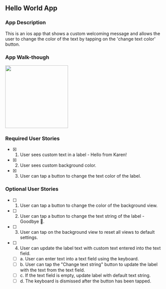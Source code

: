 ## Hello World App

### App Description
This is an ios app that shows a custom welcoming message and allows the user to change the color of the text by tapping on the 'change text color' button.

### App Walk-though
<img src="https://i.imgur.com/A6IBO0p.gif" width=200><br>

### Required User Stories
- [X] 1. User sees custom text in a label - Hello from Karen!
- [X] 2. User sees custom background color.
- [X] 3. User can tap a button to change the text color of the label.

### Optional User Stories
- [ ] 1. User can tap a button to change the color of the background view.
- [ ] 2. User can tap a button to change the text string of the label - Goodbye 👋.
- [ ] 3. User can tap on the background view to reset all views to default settings.
- [ ] 4. User can update the label text with custom text entered into the text field.
   - [ ] a. User can enter text into a text field using the keyboard.
   - [ ] b. User can tap the "Change text string" button to update the label with the text from the text field.
   - [ ] c. If the text field is empty, update label with default text string.
   - [ ] d. The keyboard is dismissed after the button has been tapped.
